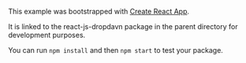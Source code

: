 This example was bootstrapped with [Create React App](https://github.com/facebook/create-react-app).

It is linked to the react-js-dropdavn package in the parent directory for development purposes.

You can run `npm install` and then `npm start` to test your package.
